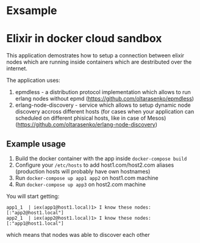# Exsample

# Elixir in docker cloud sandbox #

This application demostrates how to setup a connection between elixir nodes
which are running inside containers which are destributed over the internet.

The application uses:
 1. epmdless - a distribution protocol implementation which allows to run erlang nodes without epmd (https://github.com/oltarasenko/epmdless)
 2. erlang-node-discovery - service which allows to setup dynamic node discovery accross different hosts (for cases when your application can scheduled on different phisical hosts, like in case of Mesos) (https://github.com/oltarasenko/erlang-node-discovery)

 ## Example usage ##

 1) Build the docker container with the app inside `docker-compose build`
 2) Configure your `/etc/hosts` to add host1.com/host2.com aliases (production hosts will probably have own hostnames)
 3) Run `docker-compose up app1 app2` on host1.com machine
 4) Run `docker-compose up app3` on host2.com machine

You will start getting:
```
app1_1  | iex(app1@host1.local)1> I know these nodes: [:"app2@host1.local"]
app2_1  | iex(app2@host1.local)1> I know these nodes: [:"app1@host1.local"]
```
which means that nodes was able to discover each other
